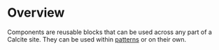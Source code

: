 <h1 class="trailer-0">Overview</h1>

Components are reusable blocks that can be used across any part of a Calcite site. They can be used within [patterns](/patterns/) or on their own.

